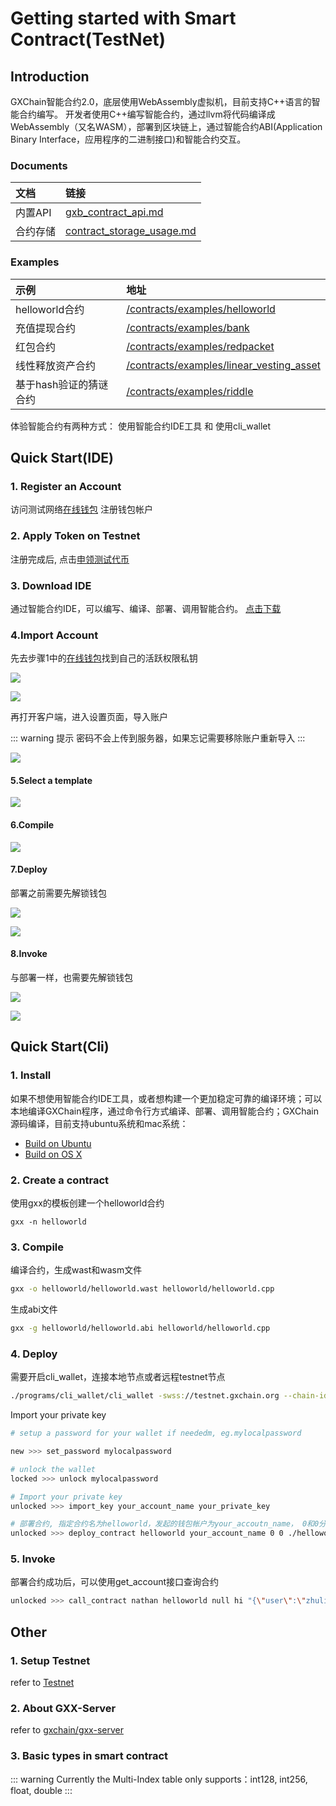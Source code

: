 #  Getting started with Smart Contract(TestNet)

## Introduction

GXChain智能合约2.0，底层使用WebAssembly虚拟机，目前支持C++语言的智能合约编写。
开发者使用C++编写智能合约，通过llvm将代码编译成WebAssembly（又名WASM），部署到区块链上，通过智能合约ABI(Application Binary Interface，应用程序的二进制接口)和智能合约交互。

### Documents

| 文档 | 链接 |
| :-- | :-- |
| 内置API | [gxb_contract_api.md](https://github.com/gxchain/Technical-Documents/blob/master/gxb_contract_api.md) |
| 合约存储 | [contract_storage_usage.md](https://github.com/gxchain/Technical-Documents/blob/master/contract/contract_storage_usage.md) |

### Examples

| 示例 | 地址 |
| :-- | :-- |
| helloworld合约 | [/contracts/examples/helloworld](https://github.com/gxchain/gxb-core/tree/dev_master/contracts/examples/helloworld) |
| 充值提现合约 | [/contracts/examples/bank](https://github.com/gxchain/gxb-core/tree/dev_master/contracts/examples/bank) |
| 红包合约 | [/contracts/examples/redpacket](https://github.com/gxchain/gxb-core/tree/dev_master/contracts/examples/redpacket) |
| 线性释放资产合约 | [/contracts/examples/linear_vesting_asset](https://github.com/gxchain/gxb-core/tree/dev_master/contracts/examples/linear_vesting_asset) |
| 基于hash验证的猜谜合约 | [/contracts/examples/riddle](https://github.com/gxchain/gxb-core/tree/dev_master/contracts/examples/riddle) |


体验智能合约有两种方式： 使用智能合约IDE工具 和 使用cli_wallet
## Quick Start(IDE)

### 1. Register an Account

访问测试网络[在线钱包](https://testnet.wallet.gxchain.org/#/) 注册钱包帐户

### 2. Apply Token on Testnet

注册完成后, 点击[申领测试代币](http://blockcity.mikecrm.com/2SVDb67)

### 3. Download IDE
通过智能合约IDE，可以编写、编译、部署、调用智能合约。
[点击下载](https://github.com/gxchain/gxchain-alpha/releases/latest)

### 4.Import Account

先去步骤1中的[在线钱包](https://testnet.wallet.gxchain.org/#/)找到自己的活跃权限私钥

![](./assets/ide/queryPvk.png)

![](./assets/ide/queryPvk2.png)

再打开客户端，进入设置页面，导入账户

::: warning 提示
密码不会上传到服务器，如果忘记需要移除账户重新导入
:::

![](./assets/ide/import.png)

#### 5.Select a template

![](./assets/ide/addProject.png)

#### 6.Compile

![](./assets/ide/compile.png)

#### 7.Deploy

部署之前需要先解锁钱包

![](./assets/ide/deploy.png)

![](./assets/ide/deploy2.png)

#### 8.Invoke

与部署一样，也需要先解锁钱包

![](./assets/ide/call.png)

![](./assets/ide/call2.png)

## Quick Start(Cli)

### 1. Install

如果不想使用智能合约IDE工具，或者想构建一个更加稳定可靠的编译环境；可以本地编译GXChain程序，通过命令行方式编译、部署、调用智能合约；GXChain源码编译，目前支持ubuntu系统和mac系统：

- [Build on Ubuntu](https://github.com/gxchain/gxb-core/wiki/BUILD_UBUNTU)
- [Build on OS X](https://github.com/gxchain/gxb-core/wiki/BUILD_OS_X)

### 2. Create a contract

使用gxx的模板创建一个helloworld合约

```
gxx -n helloworld
```

### 3. Compile

编译合约，生成wast和wasm文件

``` bash
gxx -o helloworld/helloworld.wast helloworld/helloworld.cpp
```
生成abi文件

``` bash
gxx -g helloworld/helloworld.abi helloworld/helloworld.cpp
```

### 4. Deploy

需要开启cli_wallet，连接本地节点或者远程testnet节点

``` bash
./programs/cli_wallet/cli_wallet -swss://testnet.gxchain.org --chain-id c2af30ef9340ff81fd61654295e98a1ff04b23189748f86727d0b26b40bb0ff4
```

Import your private key

``` bash
# setup a password for your wallet if neededm, eg.mylocalpassword

new >>> set_password mylocalpassword

# unlock the wallet
locked >>> unlock mylocalpassword

# Import your private key
unlocked >>> import_key your_account_name your_private_key

# 部署合约, 指定合约名为helloworld，发起的钱包帐户为your_accoutn_name， 0和0分别为vm type和vm version，./helloworld为wast/abi文件所在路径， GXS表示手续费资产类型，true表示发起广播
unlocked >>> deploy_contract helloworld your_account_name 0 0 ./helloworld GXS true
```

### 5. Invoke
部署合约成功后，可以使用get_account接口查询合约

``` bash
unlocked >>> call_contract nathan helloworld null hi "{\"user\":\"zhuliting\"}" GXS true
```

## Other
### 1. Setup Testnet

refer to [Testnet](testnet.html)

### 2. About GXX-Server

refer to [gxchain/gxx-server](https://github.com/gxchain/gxx-server)

### 3. Basic types in smart contract

::: warning
Currently the Multi-Index table only supports：int128, int256, float, double
:::
